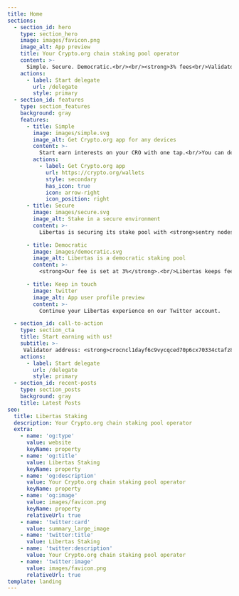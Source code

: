 ```yaml
---
title: Home
sections:
  - section_id: hero
    type: section_hero
    image: images/favicon.png
    image_alt: App preview
    title: Your Crypto.org chain staking pool operator
    content: >-
      Simple. Secure. Democratic.<br/><br/><strong>3% fees<br/>Validator address : crocncl1dayf6c9vycqced70p6cx70334ctafz8j0wp6t2</strong>
    actions:
      - label: Start delegate
        url: /delegate
        style: primary
  - section_id: features
    type: section_features
    background: gray
    features:
      - title: Simple
        image: images/simple.svg
        image_alt: Get Crypto.org app for any devices
        content: >-
          Start earn interests on your CRO with one tap.<br/>You can delegate to Libertas Staking from your mobile or pc. 
        actions:
          - label: Get Crypto.org app 
            url: https://crypto.org/wallets
            style: secondary
            has_icon: true
            icon: arrow-right
            icon_position: right
      - title: Secure
        image: images/secure.svg
        image_alt: Stake in a secure environment
        content: >-
          Libertas is securing its stake pool with <strong>sentry nodes</strong>.<br/>We use <strong>Prometheus</strong> and <strong>Grafana</strong> to monitor our systems and get alerted of issues.<br/>All our servers are located in <strong>Europe</strong>.

      - title: Democratic
        image: images/democratic.svg
        image_alt: Libertas is a democratic staking pool
        content: >-
          <strong>Our fee is set at 3%</strong>.<br/>Libertas keeps fees low as possible to enable anyone to access the crypto world. 

      - title: Keep in touch
        image: twitter
        image_alt: App user profile preview
        content: >-
          Continue your Libertas experience on our Twitter account.

  - section_id: call-to-action
    type: section_cta
    title: Start earning with us! 
    subtitle: >-
     Validator address: <strong>crocncl1dayf6c9vycqced70p6cx70334ctafz8j0wp6t2</strong>
    actions:
      - label: Start delegate
        url: /delegate
        style: primary
  - section_id: recent-posts
    type: section_posts
    background: gray
    title: Latest Posts
seo:
  title: Libertas Staking
  description: Your Crypto.org chain staking pool operator
  extra:
    - name: 'og:type'
      value: website
      keyName: property
    - name: 'og:title'
      value: Libertas Staking
      keyName: property
    - name: 'og:description'
      value: Your Crypto.org chain staking pool operator
      keyName: property
    - name: 'og:image'
      value: images/favicon.png
      keyName: property
      relativeUrl: true
    - name: 'twitter:card'
      value: summary_large_image
    - name: 'twitter:title'
      value: Libertas Staking
    - name: 'twitter:description'
      value: Your Crypto.org chain staking pool operator
    - name: 'twitter:image'
      value: images/favicon.png
      relativeUrl: true
template: landing
---
```

